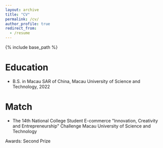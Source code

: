 ```yaml
---
layout: archive
title: "CV"
permalink: /cv/
author_profile: true
redirect_from:
  - /resume
---
```


{% include base_path %}

Education
======
* B.S. in Macau SAR of China, Macau University of Science and Technology, 2022

Match
======
* The 14th National College Student E-commerce "Innovation, Creativity and Entrepreneurship" Challenge Macau University of Science and Technology

Awards: Second Prize
